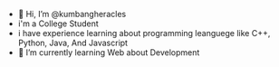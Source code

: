 - 👋 Hi, I’m @kumbangheracles
- i'm a College Student
- i have experience learning about programming leanguege like C++, Python, Java, And Javascript
- 🌱 I’m currently learning Web about Development
